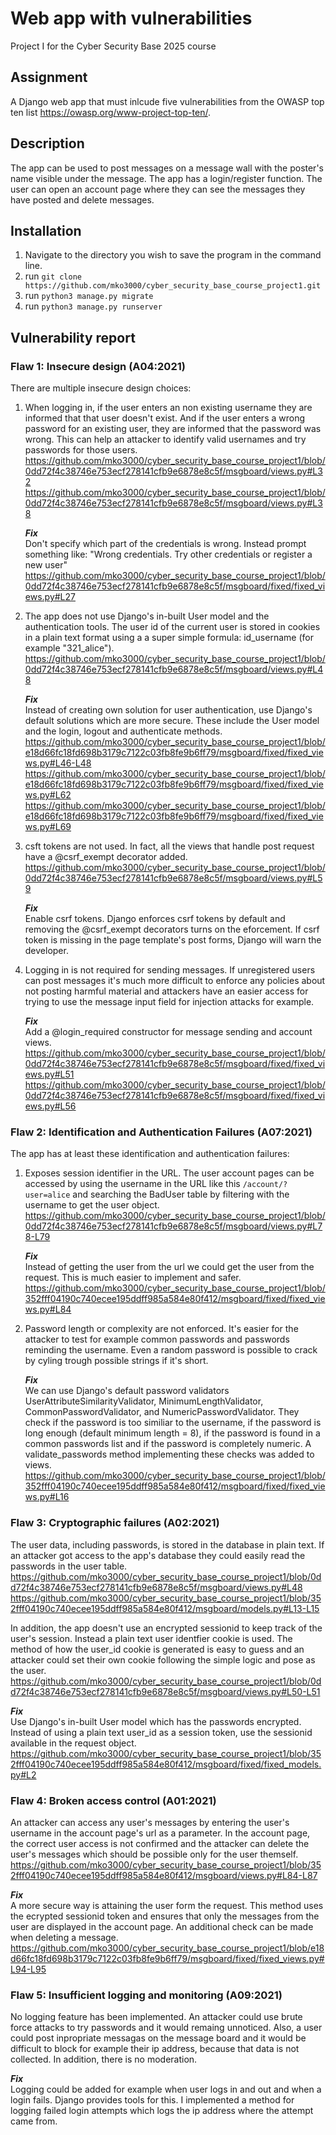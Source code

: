 # Web app with vulnerabilities
Project I for the Cyber Security Base 2025 course

## Assignment
A Django web app that must inlcude five vulnerabilities from the OWASP top ten list https://owasp.org/www-project-top-ten/.

## Description
The app can be used to post messages on a message wall with the poster's name visible under the message. The app has a login/register function. The user can open an account page where they can see the messages they have posted and delete messages.

## Installation
1. Navigate to the directory you wish to save the program in the command line.
1. run ```git clone https://github.com/mko3000/cyber_security_base_course_project1.git```
1. run ```python3 manage.py migrate```
1. run ```python3 manage.py runserver```


## Vulnerability report

### Flaw 1: Insecure design (A04:2021)
There are multiple insecure design choices:
1. When logging in, if the user enters an non existing username they are informed that that user doesn't exist. And if the user enters a wrong password for an existing user, they are informed that the password was wrong. This can help an attacker to identify valid usernames and try passwords for those users.
https://github.com/mko3000/cyber_security_base_course_project1/blob/0dd72f4c38746e753ecf278141cfb9e6878e8c5f/msgboard/views.py#L32
https://github.com/mko3000/cyber_security_base_course_project1/blob/0dd72f4c38746e753ecf278141cfb9e6878e8c5f/msgboard/views.py#L38

    ***Fix***\
Don't specify which part of the credentials is wrong. Instead prompt something like: "Wrong credentials. Try other credentials or register a new user"
https://github.com/mko3000/cyber_security_base_course_project1/blob/0dd72f4c38746e753ecf278141cfb9e6878e8c5f/msgboard/fixed/fixed_views.py#L27

1. The app does not use Django's in-built User model and the authentication tools. The user id of the current user is stored in cookies in a plain text format using a a super simple formula: id_username (for example "321_alice").
https://github.com/mko3000/cyber_security_base_course_project1/blob/0dd72f4c38746e753ecf278141cfb9e6878e8c5f/msgboard/views.py#L48

    ***Fix***\
Instead of creating own solution for user authentication, use Django's default solutions which are more secure. These include the User model and the login, logout and authenticate methods.
https://github.com/mko3000/cyber_security_base_course_project1/blob/e18d66fc18fd698b3179c7122c03fb8fe9b6ff79/msgboard/fixed/fixed_views.py#L46-L48
https://github.com/mko3000/cyber_security_base_course_project1/blob/e18d66fc18fd698b3179c7122c03fb8fe9b6ff79/msgboard/fixed/fixed_views.py#L62
https://github.com/mko3000/cyber_security_base_course_project1/blob/e18d66fc18fd698b3179c7122c03fb8fe9b6ff79/msgboard/fixed/fixed_views.py#L69

1. csft tokens are not used. In fact, all the views that handle post request have a @csrf_exempt decorator added.
https://github.com/mko3000/cyber_security_base_course_project1/blob/0dd72f4c38746e753ecf278141cfb9e6878e8c5f/msgboard/views.py#L59

    ***Fix***\
Enable csrf tokens. Django enforces csrf tokens by default and removing the @csrf_exempt decorators turns on the eforcement. If csrf token is missing in the page template's post forms, Django will warn the developer.

1. Logging in is not required for sending messages. If unregistered users can post messages it's much more difficult to enforce any policies about not posting harmful material and attackers have an easier access for trying to use the message input field for injection attacks for example.

    ***Fix***\
Add a @login_required constructor for message sending and account views.
https://github.com/mko3000/cyber_security_base_course_project1/blob/0dd72f4c38746e753ecf278141cfb9e6878e8c5f/msgboard/fixed/fixed_views.py#L51
https://github.com/mko3000/cyber_security_base_course_project1/blob/0dd72f4c38746e753ecf278141cfb9e6878e8c5f/msgboard/fixed/fixed_views.py#L56


### Flaw 2: Identification and Authentication Failures (A07:2021)

The app has at least these identification and authentication failures:
1. Exposes session identifier in the URL. The user account pages can be accessed by using the username in the URL like this ```/account/?user=alice``` and searching the BadUser table by filtering with the username to get the user object.
https://github.com/mko3000/cyber_security_base_course_project1/blob/0dd72f4c38746e753ecf278141cfb9e6878e8c5f/msgboard/views.py#L78-L79

    ***Fix***\
Instead of getting the user from the url we could get the user from the request. This is much easier to implement and safer.
https://github.com/mko3000/cyber_security_base_course_project1/blob/352fff04190c740ecee195ddff985a584e80f412/msgboard/fixed/fixed_views.py#L84

1. Password length or complexity are not enforced. It's easier for the attacker to test for example common passwords and passwords reminding the username. Even a random password is possible to crack by cyling trough possible strings if it's short.

    ***Fix***\
We can use Django's default password validators UserAttributeSimilarityValidator, MinimumLengthValidator, CommonPasswordValidator, and NumericPasswordValidator. They check if the password is too similiar to the username, if the password is long enough (default minimum length = 8), if the password is found in a common passwords list and if the password is completely numeric. A validate_passwords method implementing these checks was added to views. https://github.com/mko3000/cyber_security_base_course_project1/blob/352fff04190c740ecee195ddff985a584e80f412/msgboard/fixed/fixed_views.py#L16


### Flaw 3: Cryptographic failures (A02:2021)
The user data, including passwords, is stored in the database in plain text. If an attacker got access to the app's database they could easily read the passwords in the user table.
https://github.com/mko3000/cyber_security_base_course_project1/blob/0dd72f4c38746e753ecf278141cfb9e6878e8c5f/msgboard/views.py#L48
https://github.com/mko3000/cyber_security_base_course_project1/blob/352fff04190c740ecee195ddff985a584e80f412/msgboard/models.py#L13-L15

In addition, the app doesn't use an encrypted sessionid to keep track of the user's session. Instead a plain text user identfier cookie is used.  The method of how the user_id cookie is generated is easy to guess and an attacker could set their own cookie following the simple logic and pose as the user.
https://github.com/mko3000/cyber_security_base_course_project1/blob/0dd72f4c38746e753ecf278141cfb9e6878e8c5f/msgboard/views.py#L50-L51

***Fix***\
Use Django's in-built User model which has the passwords encrypted. Instead of using a plain text user_id as a session token, use the sessionid available in the request object.
https://github.com/mko3000/cyber_security_base_course_project1/blob/352fff04190c740ecee195ddff985a584e80f412/msgboard/fixed/fixed_models.py#L2

### Flaw 4: Broken access control (A01:2021)
An attacker can access any user's messages by entering the user's username in the account page's url as a parameter. In the account page, the correct user access is not confirmed and the attacker can delete the user's messages which should be possible only for the user themself.
https://github.com/mko3000/cyber_security_base_course_project1/blob/352fff04190c740ecee195ddff985a584e80f412/msgboard/views.py#L84-L87

***Fix***\
A more secure way is attaining the user form the request. This method uses the ecrypted sessionid token and ensures that only the messages from the user are displayed in the account page. An additional check can be made when deleting a message.
https://github.com/mko3000/cyber_security_base_course_project1/blob/e18d66fc18fd698b3179c7122c03fb8fe9b6ff79/msgboard/fixed/fixed_views.py#L94-L95

### Flaw 5: Insufficient logging and monitoring (A09:2021)
No logging feature has been implemented. An attacker could use brute force attacks to try passwords and it would remaing unnoticed. Also, a user could post inpropriate messagas on the message board and it would be difficult to block for example their ip address, because that data is not collected. In addition, there is no moderation.

***Fix***\
Logging could be added for example when user logs in and out and when a login fails. Django provides tools for this. I implemented a method for logging failed login attempts which logs the ip address where the attempt came from.





